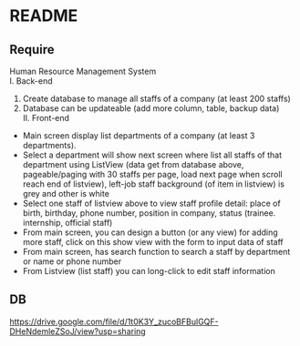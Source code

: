 # README

## Require

Human Resource Management System 				
I. Back-end				
 1. Create database to manage all staffs of a company (at least 200 staffs)				
 2. Database can be updateable (add more column, table, backup data)				
II. Front-end				
- Main screen display list departments of a company (at least 3 departments). 				
- Select a department will show next screen where list all staffs of that department using ListView (data get from database above, pageable/paging with 30 staffs per page, load next page when scroll reach end of listview), left-job staff background (of item in listview) is grey and other is white				
- Select one staff of listview above to view staff profile detail: place of birth, birthday, phone number, position in company, status (trainee. internship, official staff)				
- From main screen, you can design a button (or any view) for adding more staff, click on this show view with the form to input data of staff				
- From main screen, has search function to search a staff by department or name or phone number				
- From Listview (list staff) you can long-click to edit staff information				

## DB

https://drive.google.com/file/d/1t0K3Y_zucoBFBulGQF-DHeNdemleZSoJ/view?usp=sharing